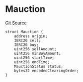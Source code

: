 # Mauction
[Git Source](https://github.com/larrythecucumber321/protocol/blob/3222eb21fbb20ddd3d3fa2233072dfa96ea3e340/contracts/plugins/mocks/GnosisMock.sol)


```solidity
struct Mauction {
    address origin;
    IERC20 sell;
    IERC20 buy;
    uint256 sellAmount;
    uint256 minBuyAmount;
    uint256 startTime;
    uint256 endTime;
    MauctionStatus status;
    bytes32 encodedClearingOrder;
}
```

